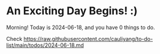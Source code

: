 # An Exciting Day Begins! :)

Morning! Today is 2024-06-18, and you have 0 things to do.

Check https://raw.githubusercontent.com/cauliyang/to-do-list/main/todos/2024-06-18.md